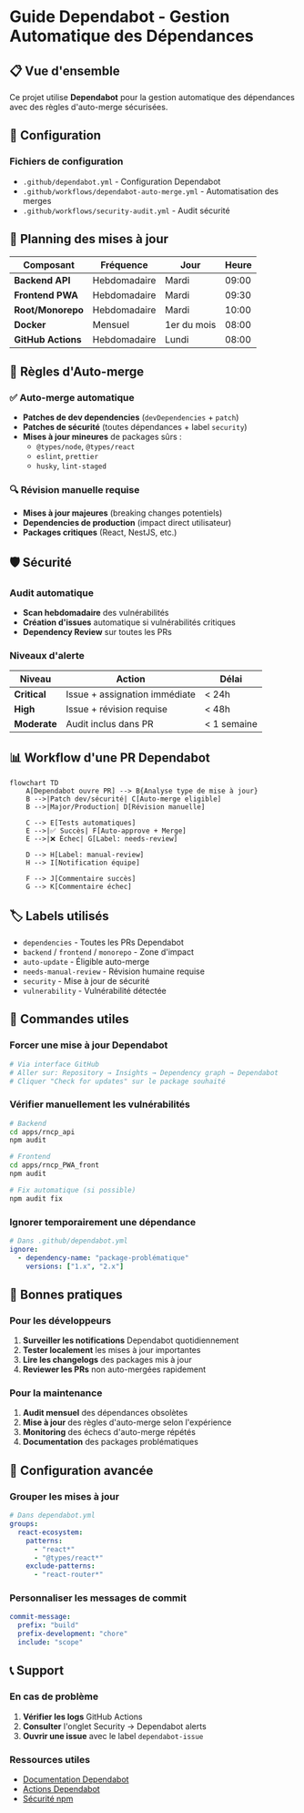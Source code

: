 # Guide Dependabot - Gestion Automatique des Dépendances

## 📋 Vue d'ensemble

Ce projet utilise **Dependabot** pour la gestion automatique des dépendances avec des règles d'auto-merge sécurisées.

## 🔧 Configuration

### Fichiers de configuration
- `.github/dependabot.yml` - Configuration Dependabot
- `.github/workflows/dependabot-auto-merge.yml` - Automatisation des merges
- `.github/workflows/security-audit.yml` - Audit sécurité

## 📅 Planning des mises à jour

| Composant | Fréquence | Jour | Heure |
|-----------|-----------|------|-------|
| **Backend API** | Hebdomadaire | Mardi | 09:00 |
| **Frontend PWA** | Hebdomadaire | Mardi | 09:30 |
| **Root/Monorepo** | Hebdomadaire | Mardi | 10:00 |
| **Docker** | Mensuel | 1er du mois | 08:00 |
| **GitHub Actions** | Hebdomadaire | Lundi | 08:00 |

## 🤖 Règles d'Auto-merge

### ✅ Auto-merge automatique
- **Patches de dev dependencies** (`devDependencies` + `patch`)
- **Patches de sécurité** (toutes dépendances + label `security`)
- **Mises à jour mineures** de packages sûrs :
  - `@types/node`, `@types/react`
  - `eslint`, `prettier`
  - `husky`, `lint-staged`

### 🔍 Révision manuelle requise
- **Mises à jour majeures** (breaking changes potentiels)
- **Dependencies de production** (impact direct utilisateur)
- **Packages critiques** (React, NestJS, etc.)

## 🛡️ Sécurité

### Audit automatique
- **Scan hebdomadaire** des vulnérabilités
- **Création d'issues** automatique si vulnérabilités critiques
- **Dependency Review** sur toutes les PRs

### Niveaux d'alerte
| Niveau | Action | Délai |
|--------|--------|-------|
| **Critical** | Issue + assignation immédiate | < 24h |
| **High** | Issue + révision requise | < 48h |
| **Moderate** | Audit inclus dans PR | < 1 semaine |

## 📊 Workflow d'une PR Dependabot

```mermaid
flowchart TD
    A[Dependabot ouvre PR] --> B{Analyse type de mise à jour}
    B -->|Patch dev/sécurité| C[Auto-merge eligible]
    B -->|Major/Production| D[Révision manuelle]
    
    C --> E[Tests automatiques]
    E -->|✅ Succès| F[Auto-approve + Merge]
    E -->|❌ Échec| G[Label: needs-review]
    
    D --> H[Label: manual-review]
    H --> I[Notification équipe]
    
    F --> J[Commentaire succès]
    G --> K[Commentaire échec]
```

## 🏷️ Labels utilisés

- `dependencies` - Toutes les PRs Dependabot
- `backend` / `frontend` / `monorepo` - Zone d'impact
- `auto-update` - Éligible auto-merge
- `needs-manual-review` - Révision humaine requise
- `security` - Mise à jour de sécurité
- `vulnerability` - Vulnérabilité détectée

## 📝 Commandes utiles

### Forcer une mise à jour Dependabot
```bash
# Via interface GitHub
# Aller sur: Repository → Insights → Dependency graph → Dependabot
# Cliquer "Check for updates" sur le package souhaité
```

### Vérifier manuellement les vulnérabilités
```bash
# Backend
cd apps/rncp_api
npm audit

# Frontend  
cd apps/rncp_PWA_front
npm audit

# Fix automatique (si possible)
npm audit fix
```

### Ignorer temporairement une dépendance
```yaml
# Dans .github/dependabot.yml
ignore:
  - dependency-name: "package-problématique"
    versions: ["1.x", "2.x"]
```

## 🚀 Bonnes pratiques

### Pour les développeurs

1. **Surveiller les notifications** Dependabot quotidiennement
2. **Tester localement** les mises à jour importantes
3. **Lire les changelogs** des packages mis à jour
4. **Reviewer les PRs** non auto-mergées rapidement

### Pour la maintenance

1. **Audit mensuel** des dépendances obsolètes
2. **Mise à jour** des règles d'auto-merge selon l'expérience
3. **Monitoring** des échecs d'auto-merge répétés
4. **Documentation** des packages problématiques

## 🔧 Configuration avancée

### Grouper les mises à jour
```yaml
# Dans dependabot.yml
groups:
  react-ecosystem:
    patterns:
      - "react*"
      - "@types/react*"
    exclude-patterns:
      - "react-router*"
```

### Personnaliser les messages de commit
```yaml
commit-message:
  prefix: "build"
  prefix-development: "chore"
  include: "scope"
```

## 📞 Support

### En cas de problème

1. **Vérifier les logs** GitHub Actions
2. **Consulter** l'onglet Security → Dependabot alerts
3. **Ouvrir une issue** avec le label `dependabot-issue`

### Ressources utiles

- [Documentation Dependabot](https://docs.github.com/en/code-security/dependabot)
- [Actions Dependabot](https://github.com/dependabot/fetch-metadata)
- [Sécurité npm](https://docs.npmjs.com/auditing-package-dependencies-for-security-vulnerabilities)